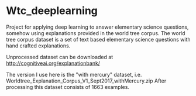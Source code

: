 # Wtc_deeplearning
Project for applying deep learning to answer elementary science questions, somehow using explanations provided in the world tree corpus. The world tree corpus dataset is a set of text based elementary science questions with hand crafted explanations.

Unprocessed dataset can be downloaded at http://cognitiveai.org/explanationbank/

The version I use here is the "with mercury" dataset, i.e. Worldtree_Explanation_Corpus_V1_Sept2017_withMercury.zip
After processing this dataset consists of 1663 examples.
